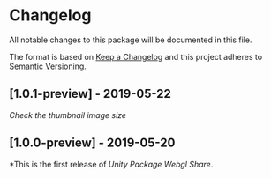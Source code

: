 # Changelog
All notable changes to this package will be documented in this file.

The format is based on [Keep a Changelog](http://keepachangelog.com/en/1.0.0/)
and this project adheres to [Semantic Versioning](http://semver.org/spec/v2.0.0.html).

## [1.0.1-preview] - 2019-05-22

*Check the thumbnail image size*
    
## [1.0.0-preview] - 2019-05-20

*This is the first release of *Unity Package Webgl Share*.
